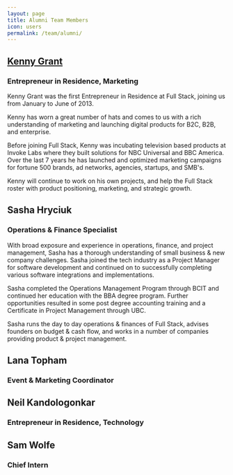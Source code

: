 ```yaml
---
layout: page
title: Alumni Team Members
icon: users
permalink: /team/alumni/
---
```


## [Kenny Grant](https://angel.co/kenny-grant)

### Entrepreneur in Residence, Marketing
<a name="kenny" />

Kenny Grant was the first Entrepreneur in Residence at Full Stack, joining us from January to June of 2013.

Kenny has worn a great number of hats and comes to us with a rich understanding of marketing and launching digital products for B2C, B2B, and enterprise.

Before joining Full Stack, Kenny was incubating television based products at Invoke Labs where they built solutions for NBC Universal and BBC America. Over the last 7 years he has launched and optimized marketing campaigns for fortune 500 brands, ad networks, agencies, startups, and SMB's.

Kenny will continue to work on his own projects, and help the Full Stack roster with product positioning, marketing, and strategic growth.

## Sasha Hryciuk

### Operations & Finance Specialist
<a name="sasha" />

With broad exposure and experience in operations, finance, and project management, Sasha has a thorough understanding of small business & new company challenges. Sasha joined the tech industry as a Project Manager for software development and continued on to successfully completing various software integrations and implementations.

Sasha completed the Operations Management Program through BCIT and continued her education with the BBA degree program. Further opportunities resulted in some post degree accounting training and a Certificate in Project Management through UBC.

Sasha runs the day to day operations & finances of Full Stack, advises founders on budget & cash flow, and works in a number of companies providing product & project management.

## Lana Topham

### Event & Marketing Coordinator
<a name="lana" />

## Neil Kandologonkar

### Entrepreneur in Residence, Technology

## Sam Wolfe

### Chief Intern
<a name="sam">

